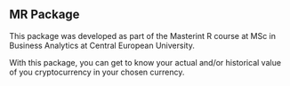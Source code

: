 ## MR Package

This package was developed as part of the Masterint R course at MSc in
Business Analytics at Central European University.

With this package, you can get to know your actual and/or historical
value of you cryptocurrency in your chosen currency.
